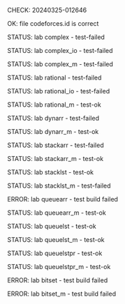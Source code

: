 CHECK: 20240325-012646
OK: file codeforces.id is correct
STATUS: lab complex - test-failed
STATUS: lab complex_io - test-failed
STATUS: lab complex_m - test-failed
STATUS: lab rational - test-failed
STATUS: lab rational_io - test-failed
STATUS: lab rational_m - test-ok
STATUS: lab dynarr - test-failed
STATUS: lab dynarr_m - test-ok
STATUS: lab stackarr - test-failed
STATUS: lab stackarr_m - test-ok
STATUS: lab stacklst - test-ok
STATUS: lab stacklst_m - test-failed
ERROR: lab queuearr - test build failed
STATUS: lab queuearr_m - test-ok
STATUS: lab queuelst - test-ok
STATUS: lab queuelst_m - test-ok
STATUS: lab queuelstpr - test-ok
STATUS: lab queuelstpr_m - test-ok
ERROR: lab bitset - test build failed
ERROR: lab bitset_m - test build failed
